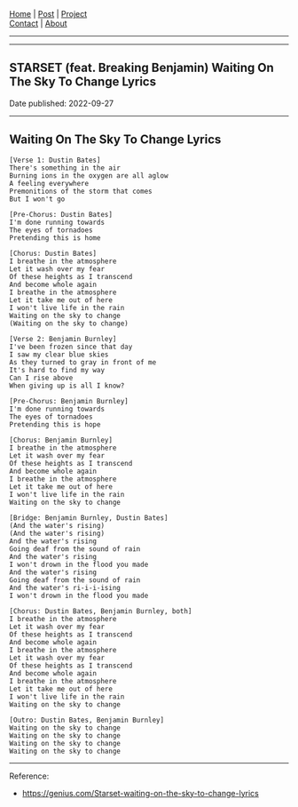 <nav>
<a href="../index.html">Home</a>
|
<a href="../post.html">Post</a>
|
<a href="../project.html">Project</a>
<nav class="div-right">
<a href="../contact.html">Contact</a>
|
<a href="../about.html">About</a>
</nav>
</header>
<hr><hr>
<main>
<!-- Your Content Start After This Line -->


# STARSET (feat. Breaking Benjamin) Waiting On The Sky To Change Lyrics

Date published: 2022-09-27

---

## Waiting On The Sky To Change Lyrics

```
[Verse 1: Dustin Bates]
There's something in the air
Burning ions in the oxygen are all aglow
A feeling everywhere
Premonitions of the storm that comes
But I won't go

[Pre-Chorus: Dustin Bates]
I'm done running towards
The eyes of tornadoes
Pretending this is home

[Chorus: Dustin Bates]
I breathe in the atmosphere
Let it wash over my fear
Of these heights as I transcend
And become whole again
I breathe in the atmosphere
Lеt it take me out of herе
I won't live life in the rain
Waiting on the sky to change
(Waiting on the sky to change)

[Verse 2: Benjamin Burnley]
I've been frozen since that day
I saw my clear blue skies
As they turned to gray in front of me
It's hard to find my way
Can I rise above
When giving up is all I know?

[Pre-Chorus: Benjamin Burnley]
I'm done running towards
The eyes of tornadoes
Pretending this is hope

[Chorus: Benjamin Burnley]
I breathe in the atmosphere
Let it wash over my fear
Of these heights as I transcend
And become whole again
I breathe in the atmosphere
Let it take me out of here
I won't live life in the rain
Waiting on the sky to change

[Bridge: Benjamin Burnley, Dustin Bates]
(And the water's rising)
(And the water's rising)
And the water's rising
Going deaf from the sound of rain
And the water's rising
I won't drown in the flood you made
And the water's rising
Going deaf from the sound of rain
And the water's ri-i-i-ising
I won't drown in the flood you made

[Chorus: Dustin Bates, Benjamin Burnley, both]
I breathe in the atmosphere
Let it wash over my fear
Of these heights as I transcend
And become whole again
I breathe in the atmosphere
Let it wash over my fear
Of these heights as I transcend
And become whole again
I breathe in the atmosphere
Let it take me out of here
I won't live life in the rain
Waiting on the sky to change

[Outro: Dustin Bates, Benjamin Burnley]
Waiting on the sky to change
Waiting on the sky to change
Waiting on the sky to change
Waiting on the sky to change
```

---

Reference:

* <https://genius.com/Starset-waiting-on-the-sky-to-change-lyrics>
